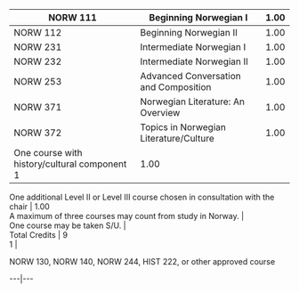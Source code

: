 NORW 111  |  Beginning Norwegian I  |  1.00  
---|---|---  
NORW 112  |  Beginning Norwegian II  |  1.00  
NORW 231  |  Intermediate Norwegian I  |  1.00  
NORW 232  |  Intermediate Norwegian II  |  1.00  
NORW 253  |  Advanced Conversation and Composition  |  1.00  
NORW 371  |  Norwegian Literature: An Overview  |  1.00  
NORW 372  |  Topics in Norwegian Literature/Culture  |  1.00  
One course with history/cultural component  1  |  1.00  
One additional Level II or Level III course chosen in consultation with the
chair  |  1.00  
A maximum of three courses may count from study in Norway.  |  
One course may be taken S/U.  |  
Total Credits  |  9  
1  |

NORW 130, NORW 140, NORW 244, HIST 222, or other approved course  
  
---|---

